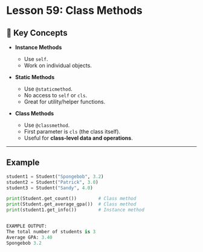 # Lesson 59: Class Methods

## 🔑 Key Concepts
- **Instance Methods**
  - Use `self`.
  - Work on individual objects.

- **Static Methods**
  - Use `@staticmethod`.
  - No access to `self` or `cls`.
  - Great for utility/helper functions.

- **Class Methods**
  - Use `@classmethod`.
  - First parameter is `cls` (the class itself).
  - Useful for **class-level data and operations**.

---

## Example
```python
student1 = Student("Spongebob", 3.2)
student2 = Student("Patrick", 3.0)
student3 = Student("Sandy", 4.0)

print(Student.get_count())        # Class method
print(Student.get_average_gpa())  # Class method
print(student1.get_info())        # Instance method


EXAMPLE OUTPUT:
The total number of students is 3
Average GPA: 3.40
Spongebob 3.2

